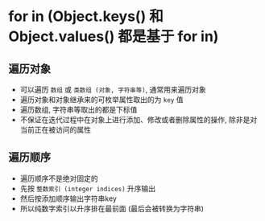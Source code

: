# for in (Object.keys() 和 Object.values() 都是基于 for in)

## 遍历对象
* 可以遍历 `数组` 或 `类数组 (对象, 字符串等)`, 通常用来遍历对象
* 遍历对象和对象继承来的可枚举属性取出的为 `key` 值
* 遍历数组, 字符串等取出的都是下标值
* 不保证在迭代过程中在对象上进行添加、修改或者删除属性的操作, 除非是对当前正在被访问的属性

## 遍历顺序
* 遍历顺序不是绝对固定的
* 先按 `整数索引 (integer indices)` 升序输出
* 然后按添加顺序输出字符串key
* 所以纯数字索引以升序排在最前面 (最后会被转换为字符串)